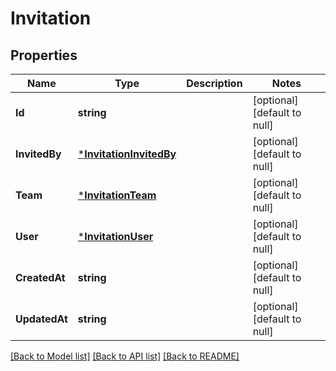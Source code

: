 # Invitation

## Properties
Name | Type | Description | Notes
------------ | ------------- | ------------- | -------------
**Id** | **string** |  | [optional] [default to null]
**InvitedBy** | [***InvitationInvitedBy**](invitation_invited_by.md) |  | [optional] [default to null]
**Team** | [***InvitationTeam**](invitation_team.md) |  | [optional] [default to null]
**User** | [***InvitationUser**](invitation_user.md) |  | [optional] [default to null]
**CreatedAt** | **string** |  | [optional] [default to null]
**UpdatedAt** | **string** |  | [optional] [default to null]

[[Back to Model list]](../README.md#documentation-for-models) [[Back to API list]](../README.md#documentation-for-api-endpoints) [[Back to README]](../README.md)


